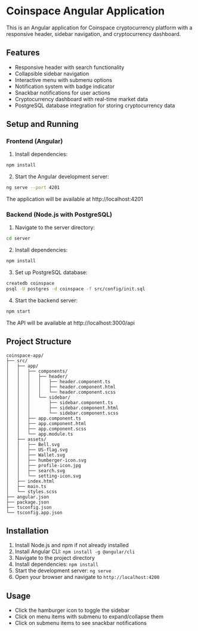 # Coinspace Angular Application

This is an Angular application for Coinspace cryptocurrency platform with a responsive header, sidebar navigation, and cryptocurrency dashboard.

## Features

- Responsive header with search functionality
- Collapsible sidebar navigation
- Interactive menu with submenu options
- Notification system with badge indicator
- Snackbar notifications for user actions
- Cryptocurrency dashboard with real-time market data
- PostgreSQL database integration for storing cryptocurrency data

## Setup and Running

### Frontend (Angular)

1. Install dependencies:

```bash
npm install
```

2. Start the Angular development server:

```bash
ng serve --port 4201
```

The application will be available at http://localhost:4201

### Backend (Node.js with PostgreSQL)

1. Navigate to the server directory:

```bash
cd server
```

2. Install dependencies:

```bash
npm install
```

3. Set up PostgreSQL database:

```bash
createdb coinspace
psql -U postgres -d coinspace -f src/config/init.sql
```

4. Start the backend server:

```bash
npm start
```

The API will be available at http://localhost:3000/api

## Project Structure

```
coinspace-app/
├── src/
│   ├── app/
│   │   ├── components/
│   │   │   ├── header/
│   │   │   │   ├── header.component.ts
│   │   │   │   ├── header.component.html
│   │   │   │   └── header.component.scss
│   │   │   └── sidebar/
│   │   │       ├── sidebar.component.ts
│   │   │       ├── sidebar.component.html
│   │   │       └── sidebar.component.scss
│   │   ├── app.component.ts
│   │   ├── app.component.html
│   │   ├── app.component.scss
│   │   └── app.module.ts
│   ├── assets/
│   │   ├── Bell.svg
│   │   ├── US-flag.svg
│   │   ├── Wallet.svg
│   │   ├── humberger-icon.svg
│   │   ├── profile-icon.jpg
│   │   ├── search.svg
│   │   └── setting-icon.svg
│   ├── index.html
│   ├── main.ts
│   └── styles.scss
├── angular.json
├── package.json
├── tsconfig.json
└── tsconfig.app.json
```

## Installation

1. Install Node.js and npm if not already installed
2. Install Angular CLI: `npm install -g @angular/cli`
3. Navigate to the project directory
4. Install dependencies: `npm install`
5. Start the development server: `ng serve`
6. Open your browser and navigate to `http://localhost:4200`

## Usage

- Click the hamburger icon to toggle the sidebar
- Click on menu items with submenu to expand/collapse them
- Click on submenu items to see snackbar notifications
